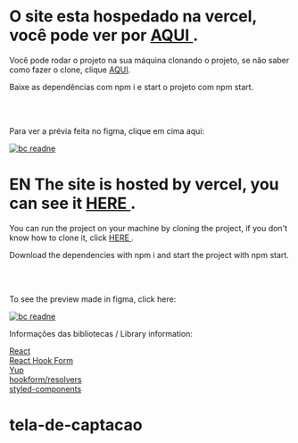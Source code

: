 # O site esta hospedado na vercel, você pode ver por <a href="https://tela-de-captacao-ed5s4eya1-eliasgabriel1.vercel.app/"> AQUI </a>.

Você pode rodar o projeto na sua máquina clonando o projeto, se não saber como fazer o clone, clique <a href="https://www.atlassian.com/br/git/tutorials/setting-up-a-repository/git-clone"> AQUI</a>.

Baixe as dependências com npm i e start o projeto com npm start.

<br>
<br>

Para ver a prévia feita no figma, clique em cima aqui:

<a href="https://www.figma.com/file/04VksldwQwGxOCyJU4GZtl/frame1?node-id=0%3A1"  target="_blank">![bc readne](https://user-images.githubusercontent.com/50595684/140429879-5a548f2f-71a6-411f-b06c-0ce9b845198d.PNG) </a>


# EN The site is hosted by vercel, you can see it <a href="https://tela-de-captacao-ed5s4eya1-eliasgabriel1.vercel.app/"> HERE </a>.

You can run the project on your machine by cloning the project, if you don't know how to clone it, click <a href="https://www.atlassian.com/br/git/tutorials/setting-up-a-repository/git-clone"> HERE </a>.


Download the dependencies with npm i and start the project with npm start.

<br>
<br>

To see the preview made in figma, click here:

<a href="https://www.figma.com/file/04VksldwQwGxOCyJU4GZtl/frame1?node-id=0%3A1"  target="_blank">![bc readne](https://user-images.githubusercontent.com/50595684/140429879-5a548f2f-71a6-411f-b06c-0ce9b845198d.PNG) </a>


Informações das bibliotecas / Library information:
 

<a href="https://pt-br.reactjs.org/"> React </a> <br>
<a href="https://react-hook-form.com/"> React Hook Form</a><br>
<a href="https://www.npmjs.com/package/yup"> Yup </a><br>
<a href="https://www.npmjs.com/package/@hookform/resolvers"> hookform/resolvers </a><br>
<a href="https://styled-components.com/docs"> styled-components</a>
# tela-de-captacao
